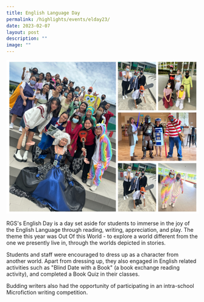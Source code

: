 ```yaml
---
title: English Language Day
permalink: /highlights/events/elday23/
date: 2023-02-07
layout: post
description: ""
image: ""
---
```

![](/images/el%20day.jpg)

RGS's English Day is a day set aside for students to immerse in the joy of the English Language through reading, writing, appreciation, and play. The theme this year was Out Of this World - to explore a world different from the one we presently live in, through the worlds depicted in stories.  
  
Students and staff were encouraged to dress up as a character from another world. Apart from dressing up, they also engaged in English related activities such as "Blind Date with a Book" (a book exchange reading activity), and completed a Book Quiz in their classes.  
  
Budding writers also had the opportunity of participating in an intra-school Microfiction writing competition.